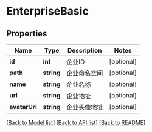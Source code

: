 # EnterpriseBasic

## Properties

Name | Type | Description | Notes
------------ | ------------- | ------------- | -------------
**id** | **int** | 企业ID | [optional] 
**path** | **string** | 企业命名空间 | [optional] 
**name** | **string** | 企业名称 | [optional] 
**url** | **string** | 企业地址 | [optional] 
**avatarUrl** | **string** | 企业头像地址 | [optional] 

[[Back to Model list]](../../README.md#documentation-for-models) [[Back to API list]](../../README.md#documentation-for-api-endpoints) [[Back to README]](../../README.md)


